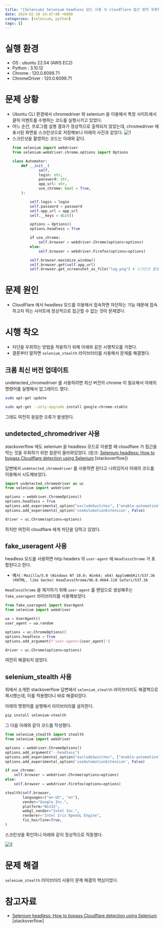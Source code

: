 ```yaml
---
title: "[Selenium] Selenium headless 모드 사용 시 cloudflare 접근 방지 우회하기 (Sorry, you have been blocked)"
date: 2024-02-20 14:47:00 +0900
categories: [selenium, python]
tags: []
---
```


# 실행 환경

- OS : ubuntu 22.04 (AWS EC2)
- Python : 3.10.12
- Chrome : 120.0.6099.71
- ChromeDriver : 120.0.6099.71

# 문제 상황

- Ubuntu CLI 환경에서 chromedriver 와 selenium 을 이용해서 특정 사이트에서 클릭 이벤트를 수행하는 코드를 실행시키고 있었다.
- 어느 순간, 프로그램 실행 결과가 정상적으로 출력되지 않았는데, chromedriver 에 표시된 화면을 스크린샷으로 저장해보니 아래의 사진과 같았다.
  ![1](/assets/images/2024/2024-02-20-selenium-headless-evading-cloudflare-blocking/1.png)
- 스크린샷을 촬영하는 코드는 아래와 같다.
  ```python
  from selenium import webdriver
  from selenium.webdriver.chrome.options import Options

  class Automator:
      def __init__(
              self,
              login: str,
              password: str,
              app_url: str,
              use_chrome: bool = True,
      ):

          self.login = login
          self.password = password
          self.app_url = app_url
          self.__keys = dict()

          options = Options()
          options.headless = True

          if use_chrome:
              self.browser = webdriver.Chrome(options=options)
          else:
              self.browser = webdriver.Firefox(options=options)

          self.browser.maximize_window()
          self.browser.get(self.app_url)
          self.browser.get_screenshot_as_file("log.png") # 스크린샷 촬영
  ```

# 문제 원인

- CloudFlare 에서 headless 모드를 이용해서 접속하면 차단하는 기능 때문에 접속하고자 하는 사이트에 정상적으로 접근할 수 없는 것이 문제였다.

# 시행 착오

- 차단을 우회하는 방법을 적용하기 위해 아래와 같은 시행착오를 거쳤다.
- 결론부터 말하면 `selenium_stealth` 라이브러리를 사용해서 문제를 해결했다.

## 크롬 최신 버전 업데이트

undetected_chromedriver 를 사용하려면 최신 버전의 chrome 이 필요해서 아래의 명령어를 실행해서 업그레이드 했다.

```bash
sudo apt-get update

sudo apt-get --only-upgrade install google-chrome-stable
```

그래도 여전히 동일한 오류가 발생한다.

## undetected_chromedriver 사용

stackoverflow 에도 selenium 을 headless 모드로 이용할 때 cloudflare 가 접근을 막는 것을 우회하기 위한 질문이 올라와있었다. (링크: [Selenium headless: How to bypass Cloudflare detection using Selenium](https://stackoverflow.com/questions/68289474/selenium-headless-how-to-bypass-cloudflare-detection-using-selenium) [stackoverflow])

답변에서 `undetected_chromedriver` 를 사용하면 된다고 나와있어서 아래의 코드를 이용해서 시도해보았다.

```python
import undetected_chromedriver as uc
from selenium import webdriver

options = webdriver.ChromeOptions()
options.headless = True
options.add_experimental_option("excludeSwitches", ["enable-automation"])
options.add_experimental_option('useAutomationExtension', False)

driver = uc.Chrome(options=options)
```

하지만 여전히 cloudflare 에게 차단을 당하고 있었다.

## fake_useragent 사용

headless 모드를 사용하면 http headers 의 `user-agent` 에 `HeadlessChrome` 가 포함된다고 한다.

- 예시 : `Mozilla/5.0 (Windows NT 10.0; Win64; x64) AppleWebKit/537.36 (KHTML, like Gecko) HeadlessChrome/96.0.4664.110 Safari/537.36`

`HeadlessChrome` 을 제거하기 위해 `user-agent` 를 랜덤으로 생성해주는 `fake_useragent` 라이브러리를 사용해보았다.

```python
from fake_useragent import UserAgent
from selenium import webdriver

ua = UserAgent()
user_agent = ua.random

options = uc.ChromeOptions()
options.headless = True
options.add_argument(f'user-agent={user_agent}')

driver = uc.Chrome(options=options)
```

여전히 해결되지 않았다.

## selenium_stealth 사용

위에서 소개한 stackoverflow 답변에서 `selenium_stealth` 라이브러리도 해결책으로 제시했는데, 이를 적용했더니 바로 해결되었다.

아래의 명령어를 실행해서 라이브러리를 설치한다.

```bash
pip install selenium-stealth
```

그 다음 아래와 같이 코드를 작성했다.

```python
from selenium_stealth import stealth
from selenium import webdriver

options = webdriver.ChromeOptions()
options.add_argument("--headless")
options.add_experimental_option("excludeSwitches", ["enable-automation"])
options.add_experimental_option('useAutomationExtension', False)

if use_chrome:
    self.browser = webdriver.Chrome(options=options)
else:
    self.browser = webdriver.Firefox(options=options)

stealth(self.browser,
        languages=["en-US", "en"],
        vendor="Google Inc.",
        platform="Win32",
        webgl_vendor="Intel Inc.",
        renderer="Intel Iris OpenGL Engine",
        fix_hairline=True,
)
```

스크린샷을 확인하니 아래와 같이 정상적으로 작동했다.

![2](/assets/images/2024/2024-02-20-selenium-headless-evading-cloudflare-blocking/2.png)

# 문제 해결

`selenium_stealth` 라이브러리 사용이 문제 해결의 핵심이었다.

# 참고자료

- [Selenium headless: How to bypass Cloudflare detection using Selenium](https://stackoverflow.com/questions/68289474/selenium-headless-how-to-bypass-cloudflare-detection-using-selenium) [stackoverflow]
